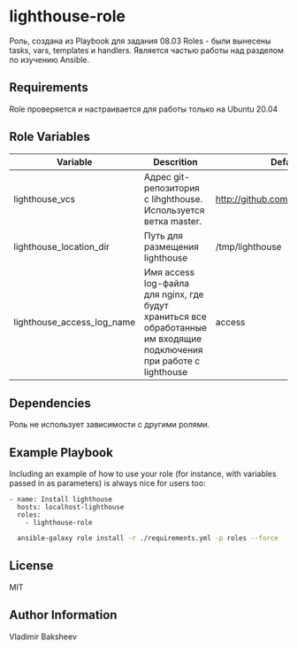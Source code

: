 lighthouse-role
=========

Роль, создана из Playbook для задания 08.03 Roles - были вынесены tasks, vars, templates и handlers. Является частью работы над разделом по изучению Ansible.  

Requirements
------------

Role проверяется и настраивается для работы только на Ubuntu 20.04

Role Variables
--------------

| Variable | Descrition                     | Default value |
| ----- |--------------------------------|--------|
| lighthouse_vcs | Адрес git-репозитория с lihghthouse. Используется ветка master. | http://github.com/VKCOM/lighthouse.git |
| lighthouse_location_dir | Путь для размещения lighthouse | /tmp/lighthouse | 
| lighthouse_access_log_name | Имя access log-файла для nginx, где будут храниться все обработанные им входящие подключения при работе с lighthouse | access |

Dependencies
------------

Роль не использует зависимости с другими ролями.

Example Playbook
----------------

Including an example of how to use your role (for instance, with variables passed in as parameters) is always nice for users too:

    - name: Install lighthouse
      hosts: localhost-lighthouse
      roles:
        - lighthouse-role

```bash
  ansible-galaxy role install -r ./requirements.yml -p roles --force
```

License
-------

MIT

Author Information
------------------

Vladimir Baksheev

